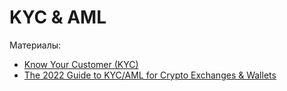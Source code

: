 # KYC & AML

Материалы:

* [Know Your Customer (KYC)](https://academy.binance.com/en/glossary/know-your-customer)
* [The 2022 Guide to KYC/AML for Crypto Exchanges & Wallets](https://getid.com/aml-kyc-crypto-exchanges-wallets/)
